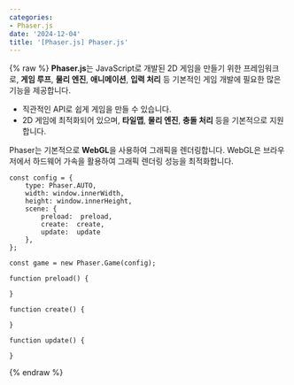 ```yaml
---
categories:
- Phaser.js
date: '2024-12-04'
title: '[Phaser.js] Phaser.js'
---
```


{% raw %}
**Phaser.js**는 JavaScript로 개발된 2D 게임을 만들기 위한 프레임워크로, **게임 루프**, **물리 엔진**, **애니메이션**, **입력 처리** 등 기본적인 게임 개발에 필요한 많은 기능을 제공합니다.
- 직관적인 API로 쉽게 게임을 만들 수 있습니다.
- 2D 게임에 최적화되어 있으며, **타일맵**, **물리 엔진**, **충돌 처리** 등을 기본적으로 지원합니다.

Phaser는 기본적으로 **WebGL**을 사용하여 그래픽을 렌더링합니다. WebGL은 브라우저에서 하드웨어 가속을 활용하여 그래픽 렌더링 성능을 최적화합니다.

```
const config = {
	type: Phaser.AUTO,
	width: window.innerWidth,
	height: window.innerHeight,
	scene: {
		preload:  preload,
		create:  create,
		update:  update
	},
};

const game = new Phaser.Game(config);

function preload() {

}

function create() {

}

function update() {

}
```
{% endraw %}